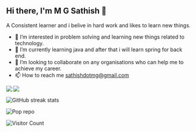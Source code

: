 ## Hi there, I'm M G Sathish 👋
A Consistent learner and i belive in hard work and likes to learn new things.
- 👀 I’m interested in problem solving and learning new things related to technology.
- 🌱 I’m currently learning java and after that i will learn spring for back end.
- 💞️ I’m looking to collaborate on any organisations who can help me to achieve my career.
- 📫 How to reach me sathishdotmg@gmail.com

<!---
sathishmg123/sathishmg123 is a ✨ special ✨ repository because its `README.md` (this file) appears on your GitHub profile.
You can click the Preview link to take a look at your changes.
--->
<img src='https://github-readme-stats.vercel.app/api?username=sathishmg123&show_icons=true&theme=tokyonight&count_private=true&line_height=40'  align="left" />
<img src='https://github-readme-stats.vercel.app/api/top-langs/?username=sathishmg123&theme=tokyonight&hide_langs_below=4' align="middle" />



![GitHub streak stats](https://github-readme-streak-stats.herokuapp.com/?user=sathishmg123)


![Pop repo ](https://github-readme-stats.anuraghazra1.vercel.app/api/pin/?username=sathishmg123&repo=Data-Structure-Algorithm-Programs&theme=great-gatsby)

![Visitor Count](https://profile-counter.glitch.me/sathishmg123/count.svg)

